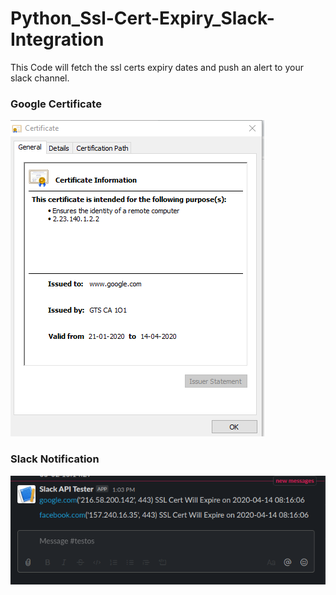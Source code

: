 # Python_Ssl-Cert-Expiry_Slack-Integration
This Code will fetch the ssl certs expiry dates and push an alert to your slack channel.

### Google Certificate

![Google Certificate](https://github.com/Shashideep83/Python_Ssl-Cert-Expiry_Slack-Integration/blob/master/g%20cert.png)



### Slack Notification


![Slack Notification](https://github.com/Shashideep83/Python_Ssl-Cert-Expiry_Slack-Integration/blob/master/slack.png)

